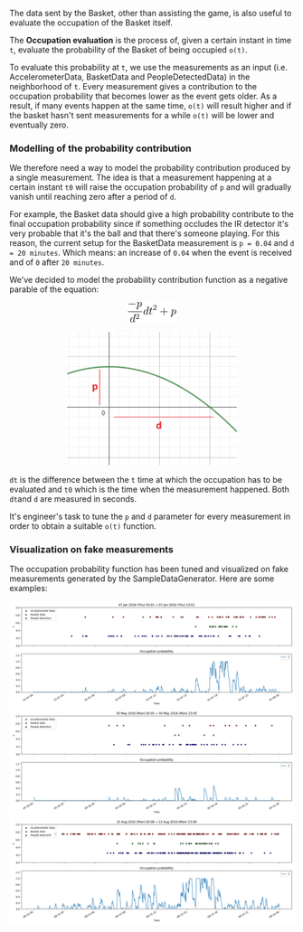 
The data sent by the Basket, other than assisting the game, is also useful to evaluate the occupation of the Basket itself.

The **Occupation evaluation** is the process of, given a certain instant in time `t`, evaluate the probability of the Basket of being occupied `o(t)`.

To evaluate this probability at `t`, we use the measurements as an input (i.e. AccelerometerData, BasketData and PeopleDetectedData) in the neighborhood of `t`. Every measurement gives a contribution to the occupation probability that becomes lower as the event gets older. As a result, if many events happen at the same time, `o(t)` will result higher and if the basket hasn't sent measurements for a while `o(t)` will be lower and eventually zero.

### Modelling of the probability contribution

We therefore need a way to model the probability contribution produced by a single measurement. The idea is that a measurement happening at a certain instant `t0` will raise the occupation probability of `p` and will gradually vanish until reaching zero after a period of `d`.

For example, the Basket data should give a high probability contribute to the final occupation probability since if something occludes the IR detector it's very probable that it's the ball and that there's someone playing. For this reason, the current setup for the BasketData measurement is `p = 0.04` and `d = 20 minutes`. Which means: an increase of `0.04` when the event is received and of `0` after `20 minutes`.

We've decided to model the probability contribution function as a negative parable of the equation:

<p align="center">
  <img src="/screenshots/occupation_probability_contrib_eq.png" /> 
</p>

<p align="center">
  <img src="/screenshots/occupation_contribute_parable.PNG" width="300" /> 
</p>
  
`dt` is the difference between the `t` time at which the occupation has to be evaluated and `t0` which is the time when the measurement happened. Both `dt`and `d` are measured in seconds.

It's engineer's task to tune the `p` and `d` parameter for every measurement in order to obtain a suitable `o(t)` function.

### Visualization on fake measurements

The occupation probability function has been tuned and visualized on fake measurements generated by the SampleDataGenerator. Here are some examples:

<img src="/screenshots/occupation_7_jan_16.png" />
<img src="/screenshots/occupation_30_mag_16.png" />
<img src="/screenshots/occupation_15_aug_16.png" />

